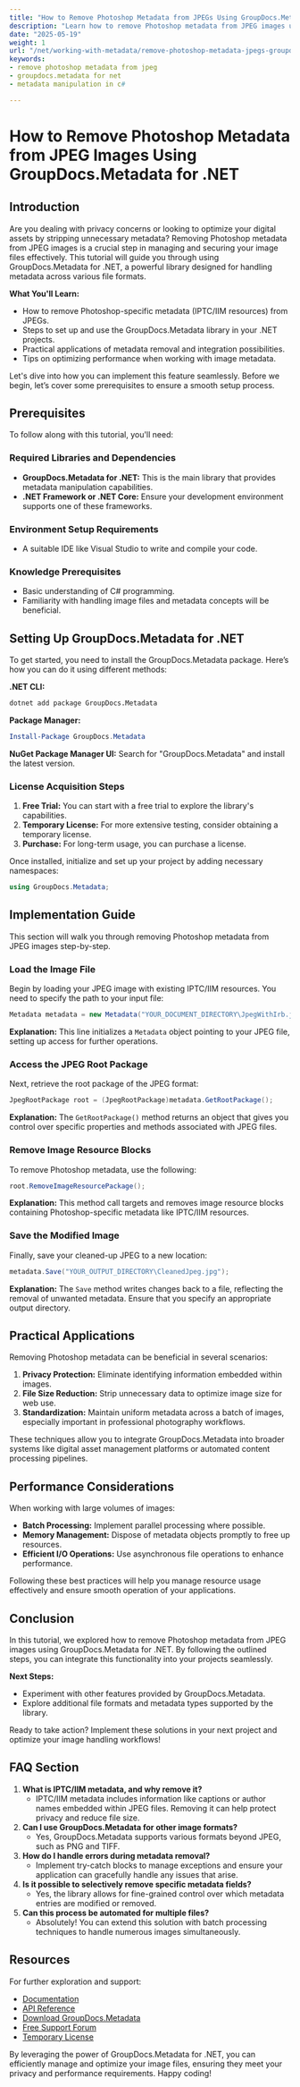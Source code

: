 ```yaml
---
title: "How to Remove Photoshop Metadata from JPEGs Using GroupDocs.Metadata for .NET"
description: "Learn how to remove Photoshop metadata from JPEG images using GroupDocs.Metadata for .NET. Optimize your digital assets and protect privacy with easy steps."
date: "2025-05-19"
weight: 1
url: "/net/working-with-metadata/remove-photoshop-metadata-jpegs-groupdocs-net/"
keywords:
- remove photoshop metadata from jpeg
- groupdocs.metadata for net
- metadata manipulation in c#

---
```



# How to Remove Photoshop Metadata from JPEG Images Using GroupDocs.Metadata for .NET

## Introduction
Are you dealing with privacy concerns or looking to optimize your digital assets by stripping unnecessary metadata? Removing Photoshop metadata from JPEG images is a crucial step in managing and securing your image files effectively. This tutorial will guide you through using GroupDocs.Metadata for .NET, a powerful library designed for handling metadata across various file formats.

**What You'll Learn:**
- How to remove Photoshop-specific metadata (IPTC/IIM resources) from JPEGs.
- Steps to set up and use the GroupDocs.Metadata library in your .NET projects.
- Practical applications of metadata removal and integration possibilities.
- Tips on optimizing performance when working with image metadata.

Let's dive into how you can implement this feature seamlessly. Before we begin, let’s cover some prerequisites to ensure a smooth setup process.

## Prerequisites
To follow along with this tutorial, you'll need:

### Required Libraries and Dependencies
- **GroupDocs.Metadata for .NET:** This is the main library that provides metadata manipulation capabilities.
- **.NET Framework or .NET Core:** Ensure your development environment supports one of these frameworks.
  
### Environment Setup Requirements
- A suitable IDE like Visual Studio to write and compile your code.

### Knowledge Prerequisites
- Basic understanding of C# programming.
- Familiarity with handling image files and metadata concepts will be beneficial.

## Setting Up GroupDocs.Metadata for .NET
To get started, you need to install the GroupDocs.Metadata package. Here’s how you can do it using different methods:

**.NET CLI:**
```bash
dotnet add package GroupDocs.Metadata
```

**Package Manager:**
```powershell
Install-Package GroupDocs.Metadata
```

**NuGet Package Manager UI:**
Search for "GroupDocs.Metadata" and install the latest version.

### License Acquisition Steps
1. **Free Trial:** You can start with a free trial to explore the library's capabilities.
2. **Temporary License:** For more extensive testing, consider obtaining a temporary license.
3. **Purchase:** For long-term usage, you can purchase a license.

Once installed, initialize and set up your project by adding necessary namespaces:

```csharp
using GroupDocs.Metadata;
```

## Implementation Guide
This section will walk you through removing Photoshop metadata from JPEG images step-by-step.

### Load the Image File
Begin by loading your JPEG image with existing IPTC/IIM resources. You need to specify the path to your input file:

```csharp
Metadata metadata = new Metadata("YOUR_DOCUMENT_DIRECTORY\JpegWithIrb.jpg");
```

**Explanation:** This line initializes a `Metadata` object pointing to your JPEG file, setting up access for further operations.

### Access the JPEG Root Package
Next, retrieve the root package of the JPEG format:

```csharp
JpegRootPackage root = (JpegRootPackage)metadata.GetRootPackage();
```

**Explanation:** The `GetRootPackage()` method returns an object that gives you control over specific properties and methods associated with JPEG files.

### Remove Image Resource Blocks
To remove Photoshop metadata, use the following:

```csharp
root.RemoveImageResourcePackage();
```

**Explanation:** This method call targets and removes image resource blocks containing Photoshop-specific metadata like IPTC/IIM resources.

### Save the Modified Image
Finally, save your cleaned-up JPEG to a new location:

```csharp
metadata.Save("YOUR_OUTPUT_DIRECTORY\CleanedJpeg.jpg");
```

**Explanation:** The `Save` method writes changes back to a file, reflecting the removal of unwanted metadata. Ensure that you specify an appropriate output directory.

## Practical Applications
Removing Photoshop metadata can be beneficial in several scenarios:
1. **Privacy Protection:** Eliminate identifying information embedded within images.
2. **File Size Reduction:** Strip unnecessary data to optimize image size for web use.
3. **Standardization:** Maintain uniform metadata across a batch of images, especially important in professional photography workflows.

These techniques allow you to integrate GroupDocs.Metadata into broader systems like digital asset management platforms or automated content processing pipelines.

## Performance Considerations
When working with large volumes of images:
- **Batch Processing:** Implement parallel processing where possible.
- **Memory Management:** Dispose of metadata objects promptly to free up resources.
- **Efficient I/O Operations:** Use asynchronous file operations to enhance performance.

Following these best practices will help you manage resource usage effectively and ensure smooth operation of your applications.

## Conclusion
In this tutorial, we explored how to remove Photoshop metadata from JPEG images using GroupDocs.Metadata for .NET. By following the outlined steps, you can integrate this functionality into your projects seamlessly. 

**Next Steps:**
- Experiment with other features provided by GroupDocs.Metadata.
- Explore additional file formats and metadata types supported by the library.

Ready to take action? Implement these solutions in your next project and optimize your image handling workflows!

## FAQ Section
1. **What is IPTC/IIM metadata, and why remove it?** 
   - IPTC/IIM metadata includes information like captions or author names embedded within JPEG files. Removing it can help protect privacy and reduce file size.
2. **Can I use GroupDocs.Metadata for other image formats?**
   - Yes, GroupDocs.Metadata supports various formats beyond JPEG, such as PNG and TIFF.
3. **How do I handle errors during metadata removal?**
   - Implement try-catch blocks to manage exceptions and ensure your application can gracefully handle any issues that arise.
4. **Is it possible to selectively remove specific metadata fields?**
   - Yes, the library allows for fine-grained control over which metadata entries are modified or removed.
5. **Can this process be automated for multiple files?**
   - Absolutely! You can extend this solution with batch processing techniques to handle numerous images simultaneously.

## Resources
For further exploration and support:
- [Documentation](https://docs.groupdocs.com/metadata/net/)
- [API Reference](https://reference.groupdocs.com/metadata/net/)
- [Download GroupDocs.Metadata](https://releases.groupdocs.com/metadata/net/)
- [Free Support Forum](https://forum.groupdocs.com/c/metadata/)
- [Temporary License](https://purchase.groupdocs.com/temporary-license/)

By leveraging the power of GroupDocs.Metadata for .NET, you can efficiently manage and optimize your image files, ensuring they meet your privacy and performance requirements. Happy coding!
